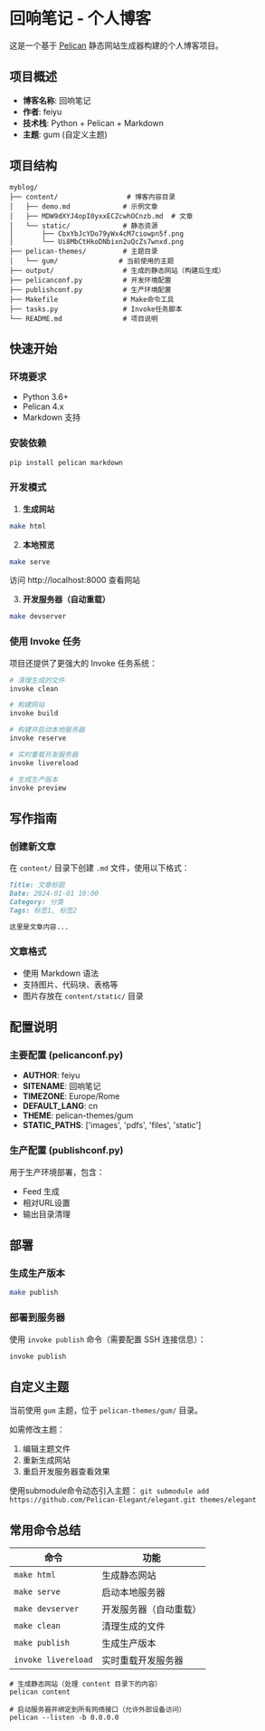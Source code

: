 # 回响笔记 - 个人博客

这是一个基于 [Pelican](https://getpelican.com/) 静态网站生成器构建的个人博客项目。

## 项目概述

- **博客名称**: 回响笔记
- **作者**: feiyu
- **技术栈**: Python + Pelican + Markdown
- **主题**: gum (自定义主题)

## 项目结构

```
myblog/
├── content/                 # 博客内容目录
│   ├── demo.md             # 示例文章
│   ├── MDW9dXYJ4opI0yxxECZcwhOCnzb.md  # 文章
│   └── static/             # 静态资源
│       ├── CbxYbJcYDo79yWx4cM7ciowpn5f.png
│       └── Ui8MbCtHkoDNbixn2uQcZs7wnxd.png
├── pelican-themes/         # 主题目录
│   └── gum/               # 当前使用的主题
├── output/                 # 生成的静态网站（构建后生成）
├── pelicanconf.py          # 开发环境配置
├── publishconf.py          # 生产环境配置
├── Makefile                # Make命令工具
├── tasks.py                # Invoke任务脚本
└── README.md               # 项目说明
```

## 快速开始

### 环境要求

- Python 3.6+
- Pelican 4.x
- Markdown 支持

### 安装依赖

```bash
pip install pelican markdown
```

### 开发模式

1. **生成网站**
```bash
make html
```

2. **本地预览**
```bash
make serve
```
访问 http://localhost:8000 查看网站

3. **开发服务器（自动重载）**
```bash
make devserver
```

### 使用 Invoke 任务

项目还提供了更强大的 Invoke 任务系统：

```bash
# 清理生成的文件
invoke clean

# 构建网站
invoke build

# 构建并启动本地服务器
invoke reserve

# 实时重载开发服务器
invoke livereload

# 生成生产版本
invoke preview
```

## 写作指南

### 创建新文章

在 `content/` 目录下创建 `.md` 文件，使用以下格式：

```markdown
Title: 文章标题
Date: 2024-01-01 10:00
Category: 分类
Tags: 标签1, 标签2

这里是文章内容...
```

### 文章格式

- 使用 Markdown 语法
- 支持图片、代码块、表格等
- 图片存放在 `content/static/` 目录

## 配置说明

### 主要配置 (pelicanconf.py)

- **AUTHOR**: feiyu
- **SITENAME**: 回响笔记
- **TIMEZONE**: Europe/Rome
- **DEFAULT_LANG**: cn
- **THEME**: pelican-themes/gum
- **STATIC_PATHS**: ['images', 'pdfs', 'files', 'static']

### 生产配置 (publishconf.py)

用于生产环境部署，包含：
- Feed 生成
- 相对URL设置
- 输出目录清理

## 部署

### 生成生产版本

```bash
make publish
```

### 部署到服务器

使用 `invoke publish` 命令（需要配置 SSH 连接信息）：

```bash
invoke publish
```

## 自定义主题

当前使用 `gum` 主题，位于 `pelican-themes/gum/` 目录。

如需修改主题：
1. 编辑主题文件
2. 重新生成网站
3. 重启开发服务器查看效果

使用submodule命令动态引入主题：
`git submodule add https://github.com/Pelican-Elegant/elegant.git themes/elegant`

## 常用命令总结

| 命令 | 功能 |
|------|------|
| `make html` | 生成静态网站 |
| `make serve` | 启动本地服务器 |
| `make devserver` | 开发服务器（自动重载） |
| `make clean` | 清理生成的文件 |
| `make publish` | 生成生产版本 |
| `invoke livereload` | 实时重载开发服务器 |

```
# 生成静态网站（处理 content 目录下的内容）
pelican content

# 启动服务器并绑定到所有网络接口（允许外部设备访问）
pelican --listen -b 0.0.0.0
```